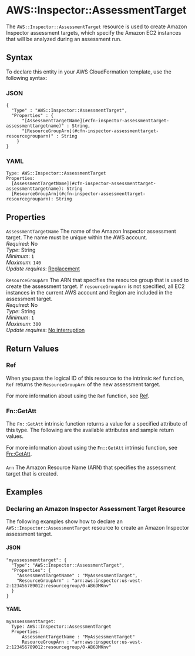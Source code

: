 # AWS::Inspector::AssessmentTarget<a name="aws-resource-inspector-assessmenttarget"></a>

The `AWS::Inspector::AssessmentTarget` resource is used to create Amazon Inspector assessment targets, which specify the Amazon EC2 instances that will be analyzed during an assessment run\.

## Syntax<a name="aws-resource-inspector-assessmenttarget-syntax"></a>

To declare this entity in your AWS CloudFormation template, use the following syntax:

### JSON<a name="aws-resource-inspector-assessmenttarget-syntax.json"></a>

```
{
  "Type" : "AWS::Inspector::AssessmentTarget",
  "Properties" : {
      "[AssessmentTargetName](#cfn-inspector-assessmenttarget-assessmenttargetname)" : String,
      "[ResourceGroupArn](#cfn-inspector-assessmenttarget-resourcegrouparn)" : String
    }
}
```

### YAML<a name="aws-resource-inspector-assessmenttarget-syntax.yaml"></a>

```
Type: AWS::Inspector::AssessmentTarget
Properties: 
  [AssessmentTargetName](#cfn-inspector-assessmenttarget-assessmenttargetname): String
  [ResourceGroupArn](#cfn-inspector-assessmenttarget-resourcegrouparn): String
```

## Properties<a name="aws-resource-inspector-assessmenttarget-properties"></a>

`AssessmentTargetName`  <a name="cfn-inspector-assessmenttarget-assessmenttargetname"></a>
The name of the Amazon Inspector assessment target\. The name must be unique within the AWS account\.  
*Required*: No  
*Type*: String  
*Minimum*: `1`  
*Maximum*: `140`  
*Update requires*: [Replacement](https://docs.aws.amazon.com/AWSCloudFormation/latest/UserGuide/using-cfn-updating-stacks-update-behaviors.html#update-replacement)

`ResourceGroupArn`  <a name="cfn-inspector-assessmenttarget-resourcegrouparn"></a>
The ARN that specifies the resource group that is used to create the assessment target\. If `resourceGroupArn` is not specified, all EC2 instances in the current AWS account and Region are included in the assessment target\.  
*Required*: No  
*Type*: String  
*Minimum*: `1`  
*Maximum*: `300`  
*Update requires*: [No interruption](https://docs.aws.amazon.com/AWSCloudFormation/latest/UserGuide/using-cfn-updating-stacks-update-behaviors.html#update-no-interrupt)

## Return Values<a name="aws-resource-inspector-assessmenttarget-return-values"></a>

### Ref<a name="aws-resource-inspector-assessmenttarget-return-values-ref"></a>

When you pass the logical ID of this resource to the intrinsic `Ref` function, `Ref` returns the `ResourceGroupArn` of the new assessment target\.

For more information about using the `Ref` function, see [Ref](https://docs.aws.amazon.com/AWSCloudFormation/latest/UserGuide/intrinsic-function-reference-ref.html)\.

### Fn::GetAtt<a name="aws-resource-inspector-assessmenttarget-return-values-fn--getatt"></a>

The `Fn::GetAtt` intrinsic function returns a value for a specified attribute of this type\. The following are the available attributes and sample return values\.

For more information about using the `Fn::GetAtt` intrinsic function, see [Fn::GetAtt](https://docs.aws.amazon.com/AWSCloudFormation/latest/UserGuide/intrinsic-function-reference-getatt.html)\.

#### <a name="aws-resource-inspector-assessmenttarget-return-values-fn--getatt-fn--getatt"></a>

`Arn`  <a name="Arn-fn::getatt"></a>
The Amazon Resource Name \(ARN\) that specifies the assessment target that is created\.

## Examples<a name="aws-resource-inspector-assessmenttarget--examples"></a>

### Declaring an Amazon Inspector Assessment Target Resource<a name="aws-resource-inspector-assessmenttarget--examples--Declaring_an_Amazon_Inspector_Assessment_Target_Resource"></a>

The following examples show how to declare an `AWS::Inspector::AssessmentTarget` resource to create an Amazon Inspector assessment target\.

#### JSON<a name="aws-resource-inspector-assessmenttarget--examples--Declaring_an_Amazon_Inspector_Assessment_Target_Resource--json"></a>

```
"myassessmenttarget": {
  "Type": "AWS::Inspector::AssessmentTarget",
  "Properties": {
    "AssessmentTargetName" : "MyAssessmentTarget",
    "ResourceGroupArn" : "arn:aws:inspector:us-west-2:123456789012:resourcegroup/0-AB6DMKnv"
  }
}
```

#### YAML<a name="aws-resource-inspector-assessmenttarget--examples--Declaring_an_Amazon_Inspector_Assessment_Target_Resource--yaml"></a>

```
myassessmenttarget: 
  Type: AWS::Inspector::AssessmentTarget
  Properties: 
      AssessmentTargetName : "MyAssessmentTarget"
      ResourceGroupArn : "arn:aws:inspector:us-west-2:123456789012:resourcegroup/0-AB6DMKnv"
```